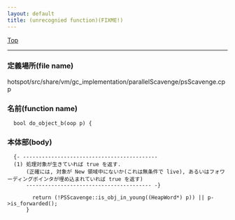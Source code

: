 ```yaml
---
layout: default
title: (unrecognied function)(FIXME!)
---
```

[Top](../index.html)

--- 
### 定義場所(file name)
hotspot/src/share/vm/gc_implementation/parallelScavenge/psScavenge.cpp

### 名前(function name)
```
  bool do_object_b(oop p) {
```

### 本体部(body)
```
  {- -------------------------------------------
  (1) 処理対象が生きていれば true を返す.
      (正確には, 対象が New 領域中にないか(これは無条件で live), あるいはフォワーディングポインタが埋め込まれていれば true を返す)
      ---------------------------------------- -}

	    return (!PSScavenge::is_obj_in_young((HeapWord*) p)) || p->is_forwarded();
	  }
	
```


